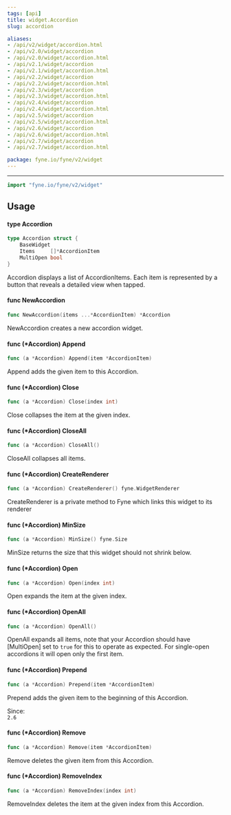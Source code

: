 ```yaml
---
tags: [api]
title: widget.Accordion
slug: accordion

aliases:
- /api/v2/widget/accordion.html
- /api/v2.0/widget/accordion
- /api/v2.0/widget/accordion.html
- /api/v2.1/widget/accordion
- /api/v2.1/widget/accordion.html
- /api/v2.2/widget/accordion
- /api/v2.2/widget/accordion.html
- /api/v2.3/widget/accordion
- /api/v2.3/widget/accordion.html
- /api/v2.4/widget/accordion
- /api/v2.4/widget/accordion.html
- /api/v2.5/widget/accordion
- /api/v2.5/widget/accordion.html
- /api/v2.6/widget/accordion
- /api/v2.6/widget/accordion.html
- /api/v2.7/widget/accordion
- /api/v2.7/widget/accordion.html

package: fyne.io/fyne/v2/widget
---
```



---
```go
import "fyne.io/fyne/v2/widget"
```

## Usage

#### type Accordion

```go
type Accordion struct {
	BaseWidget
	Items     []*AccordionItem
	MultiOpen bool
}
```

Accordion displays a list of AccordionItems. Each item is represented by a button that reveals a detailed view when tapped.

#### func  NewAccordion

```go
func NewAccordion(items ...*AccordionItem) *Accordion
```
NewAccordion creates a new accordion widget.

#### func (*Accordion) Append

```go
func (a *Accordion) Append(item *AccordionItem)
```
Append adds the given item to this Accordion.

#### func (*Accordion) Close

```go
func (a *Accordion) Close(index int)
```
Close collapses the item at the given index.

#### func (*Accordion) CloseAll

```go
func (a *Accordion) CloseAll()
```
CloseAll collapses all items.

#### func (*Accordion) CreateRenderer

```go
func (a *Accordion) CreateRenderer() fyne.WidgetRenderer
```
CreateRenderer is a private method to Fyne which links this widget to its renderer

#### func (*Accordion) MinSize

```go
func (a *Accordion) MinSize() fyne.Size
```
MinSize returns the size that this widget should not shrink below.

#### func (*Accordion) Open

```go
func (a *Accordion) Open(index int)
```
Open expands the item at the given index.

#### func (*Accordion) OpenAll

```go
func (a *Accordion) OpenAll()
```
OpenAll expands all items, note that your Accordion should have [MultiOpen] set to `true` for this to operate as expected. For single-open accordions it will open only the first item.

#### func (*Accordion) Prepend

```go
func (a *Accordion) Prepend(item *AccordionItem)
```
Prepend adds the given item to the beginning of this Accordion.


<div class="since">Since: <code>
2.6</code></div>

#### func (*Accordion) Remove

```go
func (a *Accordion) Remove(item *AccordionItem)
```
Remove deletes the given item from this Accordion.

#### func (*Accordion) RemoveIndex

```go
func (a *Accordion) RemoveIndex(index int)
```
RemoveIndex deletes the item at the given index from this Accordion.
